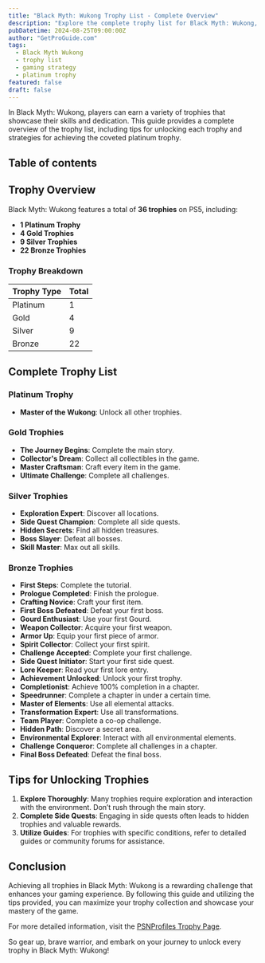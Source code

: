 ```yaml
---
title: "Black Myth: Wukong Trophy List - Complete Overview"
description: "Explore the complete trophy list for Black Myth: Wukong, including tips for unlocking each trophy and strategies for achieving platinum."
pubDatetime: 2024-08-25T09:00:00Z
author: "GetProGuide.com"
tags:
  - Black Myth Wukong
  - trophy list
  - gaming strategy
  - platinum trophy
featured: false
draft: false
---
```


In Black Myth: Wukong, players can earn a variety of trophies that showcase their skills and dedication. This guide provides a complete overview of the trophy list, including tips for unlocking each trophy and strategies for achieving the coveted platinum trophy.

## Table of contents

## Trophy Overview

Black Myth: Wukong features a total of **36 trophies** on PS5, including:

- **1 Platinum Trophy**
- **4 Gold Trophies**
- **9 Silver Trophies**
- **22 Bronze Trophies**

### Trophy Breakdown

| Trophy Type | Total |
|-------------|-------|
| Platinum    | 1     |
| Gold        | 4     |
| Silver      | 9     |
| Bronze      | 22    |

## Complete Trophy List

### Platinum Trophy

- **Master of the Wukong**: Unlock all other trophies.

### Gold Trophies

- **The Journey Begins**: Complete the main story.
- **Collector's Dream**: Collect all collectibles in the game.
- **Master Craftsman**: Craft every item in the game.
- **Ultimate Challenge**: Complete all challenges.

### Silver Trophies

- **Exploration Expert**: Discover all locations.
- **Side Quest Champion**: Complete all side quests.
- **Hidden Secrets**: Find all hidden treasures.
- **Boss Slayer**: Defeat all bosses.
- **Skill Master**: Max out all skills.

### Bronze Trophies

- **First Steps**: Complete the tutorial.
- **Prologue Completed**: Finish the prologue.
- **Crafting Novice**: Craft your first item.
- **First Boss Defeated**: Defeat your first boss.
- **Gourd Enthusiast**: Use your first Gourd.
- **Weapon Collector**: Acquire your first weapon.
- **Armor Up**: Equip your first piece of armor.
- **Spirit Collector**: Collect your first spirit.
- **Challenge Accepted**: Complete your first challenge.
- **Side Quest Initiator**: Start your first side quest.
- **Lore Keeper**: Read your first lore entry.
- **Achievement Unlocked**: Unlock your first trophy.
- **Completionist**: Achieve 100% completion in a chapter.
- **Speedrunner**: Complete a chapter in under a certain time.
- **Master of Elements**: Use all elemental attacks.
- **Transformation Expert**: Use all transformations.
- **Team Player**: Complete a co-op challenge.
- **Hidden Path**: Discover a secret area.
- **Environmental Explorer**: Interact with all environmental elements.
- **Challenge Conqueror**: Complete all challenges in a chapter.
- **Final Boss Defeated**: Defeat the final boss.

## Tips for Unlocking Trophies

1. **Explore Thoroughly**: Many trophies require exploration and interaction with the environment. Don’t rush through the main story.
2. **Complete Side Quests**: Engaging in side quests often leads to hidden trophies and valuable rewards.
3. **Utilize Guides**: For trophies with specific conditions, refer to detailed guides or community forums for assistance.

## Conclusion

Achieving all trophies in Black Myth: Wukong is a rewarding challenge that enhances your gaming experience. By following this guide and utilizing the tips provided, you can maximize your trophy collection and showcase your mastery of the game.

For more detailed information, visit the [PSNProfiles Trophy Page](https://psnprofiles.com/trophies/28916-black-myth-wukong).

So gear up, brave warrior, and embark on your journey to unlock every trophy in Black Myth: Wukong!